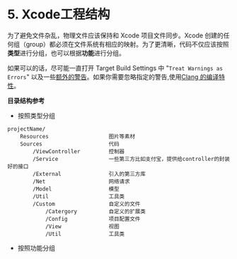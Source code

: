 # 5. Xcode工程结构

为了避免文件杂乱，物理文件应该保持和 Xcode 项目文件同步。Xcode 创建的任何组（group）都必须在文件系统有相应的映射。为了更清晰，代码不仅应该按照**类型**进行分组，也可以根据**功能**进行分组。

如果可以的话，尽可能一直打开 Target Build Settings 中 "`Treat Warnings as Errors`" 以及一些[额外的警告](http://boredzo.org/blog/archives/2009-11-07/warnings)。如果你需要忽略指定的警告,使用[Clang 的编译特性](http://clang.llvm.org/docs/UsersManual.html#controlling-diagnostics-via-pragmas)。

**目录结构参考**

* 按照类型分组

```text
projectName/
    Resources                   图片等素材
    Sources                     代码
        /ViewController         控制器
        /Service                一些第三方比如支付宝，提供给controller的封装好的接口
        /External               引入的第三方库
        /Net                    网络请求
        /Model                  模型
        /Util                   工具类
        /Custom                 自定义的文件
            /Catergory          自定义的扩展类
            /Config             项目配置文件
            /View               视图
            /Util               工具类
```

* 按照功能分组

```text

```

